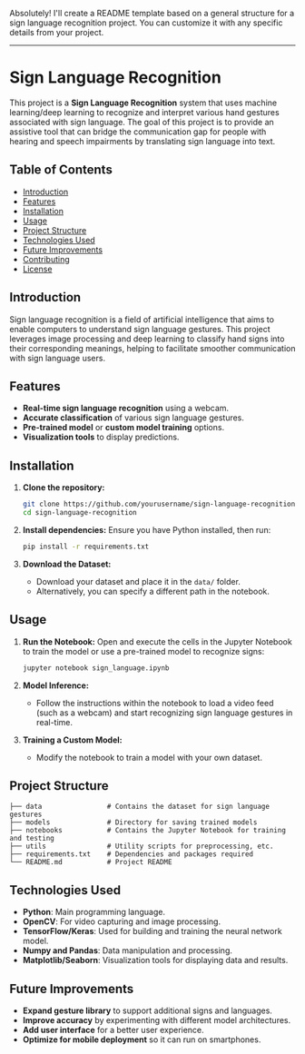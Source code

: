 
Absolutely! I'll create a README template based on a general structure for a sign language recognition project. You can customize it with any specific details from your project.

---

# Sign Language Recognition

This project is a **Sign Language Recognition** system that uses machine learning/deep learning to recognize and interpret various hand gestures associated with sign language. The goal of this project is to provide an assistive tool that can bridge the communication gap for people with hearing and speech impairments by translating sign language into text.

## Table of Contents

- [Introduction](#introduction)
- [Features](#features)
- [Installation](#installation)
- [Usage](#usage)
- [Project Structure](#project-structure)
- [Technologies Used](#technologies-used)
- [Future Improvements](#future-improvements)
- [Contributing](#contributing)
- [License](#license)

## Introduction

Sign language recognition is a field of artificial intelligence that aims to enable computers to understand sign language gestures. This project leverages image processing and deep learning to classify hand signs into their corresponding meanings, helping to facilitate smoother communication with sign language users.

## Features

- **Real-time sign language recognition** using a webcam.
- **Accurate classification** of various sign language gestures.
- **Pre-trained model** or **custom model training** options.
- **Visualization tools** to display predictions.

## Installation

1. **Clone the repository:**
   ```bash
   git clone https://github.com/yourusername/sign-language-recognition.git
   cd sign-language-recognition
   ```

2. **Install dependencies:**
   Ensure you have Python installed, then run:
   ```bash
   pip install -r requirements.txt
   ```

3. **Download the Dataset:**
   - Download your dataset and place it in the `data/` folder.
   - Alternatively, you can specify a different path in the notebook.

## Usage

1. **Run the Notebook:**
   Open and execute the cells in the Jupyter Notebook to train the model or use a pre-trained model to recognize signs:
   ```bash
   jupyter notebook sign_language.ipynb
   ```

2. **Model Inference:**
   - Follow the instructions within the notebook to load a video feed (such as a webcam) and start recognizing sign language gestures in real-time.

3. **Training a Custom Model:**
   - Modify the notebook to train a model with your own dataset.

## Project Structure

    ├── data                # Contains the dataset for sign language gestures
    ├── models              # Directory for saving trained models
    ├── notebooks           # Contains the Jupyter Notebook for training and testing
    ├── utils               # Utility scripts for preprocessing, etc.
    ├── requirements.txt    # Dependencies and packages required
    └── README.md           # Project README

## Technologies Used

- **Python**: Main programming language.
- **OpenCV**: For video capturing and image processing.
- **TensorFlow/Keras**: Used for building and training the neural network model.
- **Numpy and Pandas**: Data manipulation and processing.
- **Matplotlib/Seaborn**: Visualization tools for displaying data and results.

## Future Improvements

- **Expand gesture library** to support additional signs and languages.
- **Improve accuracy** by experimenting with different model architectures.
- **Add user interface** for a better user experience.
- **Optimize for mobile deployment** so it can run on smartphones.




